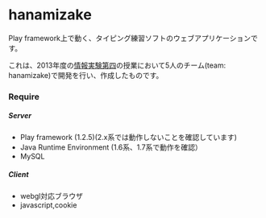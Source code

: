 hanamizake
==========

Play framework上で動く、タイピング練習ソフトのウェブアプリケーションです。

これは、2013年度の[情報実験第四](http://www.ocw.titech.ac.jp/index.php?module=General&action=T0300&JWC=201327269 "")の授業において5人のチーム(team: hanamizake)で開発を行い、作成したものです。

### Require

##### Server
- Play framework (1.2.5)(2.x系では動作しないことを確認しています)
- Java Runtime Environment (1.6系、1.7系で動作を確認）
- MySQL

##### Client
- webgl対応ブラウザ
- javascript,cookie
